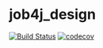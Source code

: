 # job4j_design
[![Build Status](https://travis-ci.com/kolobjk/job4j_design.svg?branch=master)](https://travis-ci.com/kolobjk/job4j_design)
[![codecov](https://codecov.io/gh/kolobjk/job4j_design/branch/master/graph/badge.svg?token=T7J1P1CYH3)](https://codecov.io/gh/kolobjk/job4j_design)